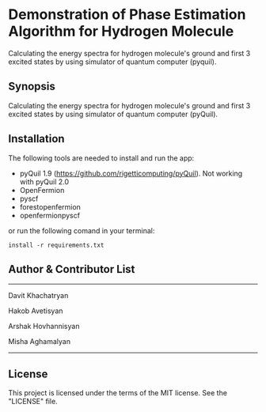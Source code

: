 # Demonstration of Phase Estimation Algorithm for Hydrogen Molecule
Calculating the energy spectra for hydrogen molecule's ground and first 3 excited states by using simulator of quantum computer (pyquil).
## Synopsis

Calculating the energy spectra for hydrogen molecule's ground and first 3 excited states by using simulator of quantum computer (pyQuil).

## Installation

The following tools are needed to install and run the app:

* pyQuil 1.9 (https://github.com/rigetticomputing/pyQuil). Not working with pyQuil 2.0
* OpenFermion
* pyscf
* forestopenfermion
* openfermionpyscf

or run the following comand in your terminal:

`install -r requirements.txt`

## Author & Contributor List

---------
Davit Khachatryan

Hakob Avetisyan

Arshak Hovhannisyan

Misha Aghamalyan

------

## License

This project is licensed under the terms of the MIT license. See the "LICENSE" file.

